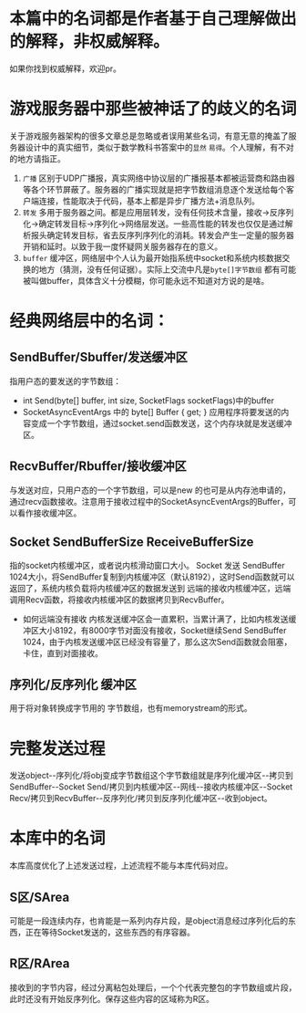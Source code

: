# 本篇中的名词都是作者基于自己理解做出的解释，非权威解释。
如果你找到权威解释，欢迎pr。

# 游戏服务器中那些被神话了的歧义的名词
关于游戏服务器架构的很多文章总是忽略或者误用某些名词，有意无意的掩盖了服务器设计中的真实细节，类似于数学教科书答案中的`显然` `易得`。个人理解，有不对的地方请指正。
1. `广播` 区别于UDP广播报，真实网络中协议层的广播报基本都被运营商和路由器等各个环节屏蔽了。服务器的广播实现就是把字节数组消息逐个发送给每个客户端连接，性能取决于代码，基本上都是异步广播方法+消息队列。
2. `转发` 多用于服务器之间。都是应用层转发，没有任何技术含量，接收->反序列化->确定转发目标->序列化->网络层发送。一些高性能的转发也仅仅是通过解析报头确定转发目标，省去反序列序列化的消耗。转发会产生一定量的服务器开销和延时。以致于我一度怀疑网关服务器存在的意义。
3. `buffer` 缓冲区，网络层中个人认为最开始指系统中socket和系统内核数据交换的地方（猜测，没有任何证据）。实际上交流中凡是`byte[]字节数组` 都有可能被叫做buffer，具体含义十分模糊，你可能永远不知道对方说的是啥。

# 经典网络层中的名词：
## SendBuffer/Sbuffer/发送缓冲区
指用户态的要发送的字节数组：
- int Send(byte[] buffer, int size, SocketFlags socketFlags)中的buffer
- SocketAsyncEventArgs 中的 byte[] Buffer { get; }
应用程序将要发送的内容变成一个字节数组，通过socket.send函数发送，这个内存块就是发送缓冲区。

## RecvBuffer/Rbuffer/接收缓冲区
与发送对应，只用户态的一个字节数组，可以是new 的也可是从内存池申请的，通过recv函数接收。注意用于接收过程中的SocketAsyncEventArgs的Buffer，可以看作接收缓冲区。

## Socket SendBufferSize ReceiveBufferSize
指的socket内核缓冲区，或者说内核滑动窗口大小。
Socket 发送 SendBuffer 1024大小，将SendBuffer复制到内核缓冲区（默认8192），这时Send函数就可以返回了，系统内核负载将内核缓冲区的数据发送到 远端的接收内核缓冲区，远端调用Recv函数，将接收内核缓冲区的数据拷贝到RecvBuffer。
- 如何远端没有接收 内核发送缓冲区会一直累积，当累计满了，比如内核发送缓冲区大小8192，有8000字节对面没有接收，Socket继续Send SendBuffer 1024，由于内核发送缓冲区已经没有容量了，那么这次Send函数就会阻塞，卡住，直到对面接收。

## 序列化/反序列化 缓冲区
用于将对象转换成字节用的 字节数组，也有memorystream的形式。

# 完整发送过程
发送object--序列化/将obj变成字节数组这个字节数组就是序列化缓冲区--拷贝到SendBuffer--Socket Send/拷贝到内核缓冲区--网线--接收内核缓冲区--Socket Recv/拷贝到RecvBuffer--反序列化/拷贝到反序列化缓冲区--收到object。


# 本库中的名词
本库高度优化了上述发送过程，上述流程不能与本库代码对应。
## S区/SArea
可能是一段连续内存，也肯能是一系列内存片段，是object消息经过序列化后的东西，正在等待Socket发送的，这些东西的有序容器。
## R区/RArea
接收到的字节内容，经过分离粘包处理后，一个个代表完整包的字节数组或片段，此时还没有开始反序列化。保存这些内容的区域称为R区。
